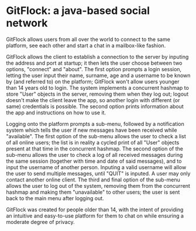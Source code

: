 # GitFlock: a java-based social network

GitFlock allows users from all over the world to connect to the same platform, see each other and start a chat in a mailbox-like fashion.

GitFlock allows the client to establish a connection to the server by inputing the address and port at startup; it then lets the user choose between two options, "connect" and "about".
The first option prompts a login session, letting the user input their name, surname, age and a username to be known by (and referred to) on the platform; GitFlock won't allow users younger than 14 years old to login.
The system implements a concurrent hashmap to store "User" objects in the server, removing them when they log out; logout doesn't make the client leave the app, so another login with different (or same) credentials is possible.
The second option prints information about the app and instructions on how to use it.

Logging onto the platform prompts a sub-menu, followed by a notification system which tells the user if new messages have been received while "available".
The first option of the sub-menu allows the user to check a list of all online users; the list is in reality a cycled print of all "User" objects present at that time in the concurrent hashmap.
The second option of the sub-menu allows the user to check a log of all received messages during the same session (together with time and date of said messages), and to input the username of another person. Inputing a valid username will allow the user to send multiple messages, until "QUIT" is inputed. A user may only contact another online client.
The third and final option of the sub-menu allows the user to log out of the system, removing them from the concurrent hashmap and making them "unavailable" to other users; the user is sent back to the main menu after logging out.

GitFlock was created for people older than 14, with the intent of providing an intuitive and easy-to-use platform for them to chat on while ensuring a moderate degree of privacy.

